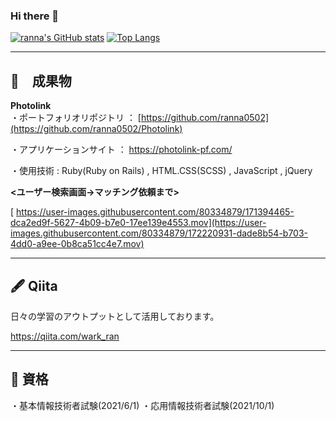 ### Hi there 👋

<!--
**ranna0502/ranna0502** is a ✨ _special_ ✨ repository because its `README.md` (this file) appears on your GitHub profile.

Here are some ideas to get you started:

- 🔭 I’m currently working on ...
- 🌱 I’m currently learning ...
- 👯 I’m looking to collaborate on ...
- 🤔 I’m looking for help with ...
- 💬 Ask me about ...
- 📫 How to reach me: ...
- 😄 Pronouns: ...
- ⚡ Fun fact: ...
-->

[![ranna's GitHub stats](https://github-readme-stats.vercel.app/api?username=ranna0502&theme=dracula)](https://github.com/ranna0502/github-readme-stats)
[![Top Langs](https://github-readme-stats.vercel.app/api/top-langs/?username=ranna0502&theme=vue-dark&show_icons=true&layout=compact)](https://github.com/ranna0502/github-readme-stats)

_______________________  
🌱　成果物  
-----------------------  
**Photolink**     
 ・ポートフォリオリポジトリ ： [https://github.com/ranna0502](https://github.com/ranna0502/Photolink)  
 
 ・アプリケーションサイト ： https://photolink-pf.com/  
 
 ・使用技術 : Ruby(Ruby on Rails) , HTML.CSS(SCSS) , JavaScript , jQuery  
 
 **<ユーザー検索画面→マッチング依頼まで>**  
 
[ https://user-images.githubusercontent.com/80334879/171394465-dca2ed9f-5627-4b09-b7e0-17ee139e4553.mov](https://user-images.githubusercontent.com/80334879/172220931-dade8b54-b703-4dd0-a9ee-0b8ca51cc4e7.mov)
 

_______________________  
🖋 Qiita
-----------------------  
日々の学習のアウトプットとして活用しております。

https://qiita.com/wark_ran


_______________________  
🏅 資格
-----------------------  
・基本情報技術者試験(2021/6/1)
・応用情報技術者試験(2021/10/1)
